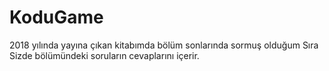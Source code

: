 # KoduGame
2018 yılında yayına çıkan kitabımda bölüm sonlarında sormuş olduğum Sıra Sizde bölümündeki soruların cevaplarını içerir.
